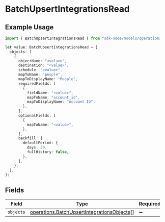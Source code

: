 # BatchUpsertIntegrationsRead

## Example Usage

```typescript
import { BatchUpsertIntegrationsRead } from "sdk-node/models/operations";

let value: BatchUpsertIntegrationsRead = {
  objects: [
    {
      objectName: "<value>",
      destination: "<value>",
      schedule: "<value>",
      mapToName: "people",
      mapToDisplayName: "People",
      requiredFields: [
        {
          fieldName: "<value>",
          mapToName: "account_id",
          mapToDisplayName: "Account ID",
        },
      ],
      optionalFields: [
        {
          mapToName: "<value>",
        },
      ],
      backfill: {
        defaultPeriod: {
          days: 30,
          fullHistory: false,
        },
      },
    },
  ],
};
```

## Fields

| Field                                                                                                    | Type                                                                                                     | Required                                                                                                 | Description                                                                                              |
| -------------------------------------------------------------------------------------------------------- | -------------------------------------------------------------------------------------------------------- | -------------------------------------------------------------------------------------------------------- | -------------------------------------------------------------------------------------------------------- |
| `objects`                                                                                                | [operations.BatchUpsertIntegrationsObjects](../../models/operations/batchupsertintegrationsobjects.md)[] | :heavy_minus_sign:                                                                                       | N/A                                                                                                      |